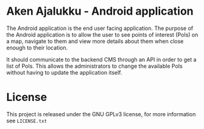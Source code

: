 # Aken Ajalukku - Android application
The Android application is the end user facing application. The purpose of the Android application is to allow the user
to see points of interest (PoIs) on a map, navigate to them and view more details about them when close enough to their location.

It should communicate to the backend CMS through an API in order to get a list of PoIs. This allows the administrators
to change the available PoIs without having to update the application itself.

# License
This project is released under the GNU GPLv3 license, for more information see `LICENSE.txt`